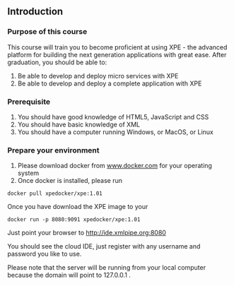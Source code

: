 ## Introduction

### Purpose of this course

This course will train you to become proficient at using XPE - the advanced platform for building the next generation applications with great ease.  After graduation, you should be able to:

1. Be able to develop and deploy micro services with XPE
2. Be able to develop and deploy a complete application with XPE

### Prerequisite

1. You should have good knowledge of HTML5, JavaScript and CSS
2. You should have basic knowledge of XML
3. You should have a computer running Windows, or MacOS, or Linux

### Prepare your environment

1. Please download docker from www.docker.com for your operating system 
2. Once docker is installed, please run 

```
docker pull xpedocker/xpe:1.01
```

Once you have download the XPE image to your 

```
docker run -p 8080:9091 xpedocker/xpe:1.01
```

Just point your browser to http://ide.xmlpipe.org:8080

You should see the cloud IDE, just register with any username and password you like to use.  

Please note that the server will be running from your local computer because the domain will point to 127.0.0.1 .



